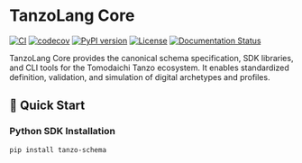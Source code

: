 # TanzoLang Core

[![CI](https://github.com/onalius/tanzo-lang-core/actions/workflows/ci.yml/badge.svg)](https://github.com/onalius/tanzo-lang-core/actions/workflows/ci.yml)
[![codecov](https://codecov.io/gh/onalius/tanzo-lang-core/branch/main/graph/badge.svg)](https://codecov.io/gh/onalius/tanzo-lang-core)
[![PyPI version](https://badge.fury.io/py/tanzo-schema.svg)](https://badge.fury.io/py/tanzo-schema)
[![License](https://img.shields.io/badge/License-Apache%202.0-blue.svg)](https://opensource.org/licenses/Apache-2.0)
[![Documentation Status](https://img.shields.io/badge/docs-latest-green.svg)](https://onalius.github.io/tanzo-lang-core/)

TanzoLang Core provides the canonical schema specification, SDK libraries, and CLI tools for the Tomodaichi Tanzo ecosystem. It enables standardized definition, validation, and simulation of digital archetypes and profiles.

## 🚀 Quick Start

### Python SDK Installation

```bash
pip install tanzo-schema

